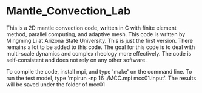 # Mantle_Convection_Lab
This is a 2D mantle convection code, written in C with finite element method, parallel computing, and adaptive mesh. This code is written by Mingming Li at Arizona State University.
This is just the first version. There remains a lot to be added to this code. The goal for this code is to deal with multi-scale dynamics and complex rheology more effectively. The code is self-consistent and does not rely on any other software.


To compile the code, install mpi, and type 'make' on the command line.
To run the test model, type 'mpirun -np 16 ./MCC.mpi mcc01.input'. The results will be saved under the folder of mcc01
